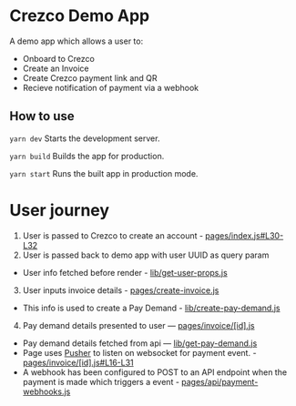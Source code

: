 # Crezco Demo App

A demo app which allows a user to:

- Onboard to Crezco
- Create an Invoice
- Create Crezco payment link and QR
- Recieve notification of payment via a webhook

## How to use

`yarn dev`
Starts the development server.

`yarn build`
Builds the app for production.

`yarn start`
Runs the built app in production mode.

# User journey

1. User is passed to Crezco to create an account - [pages/index.js#L30-L32](https://github.com/Crezco-Limited/crezco-demo/blob/main/pages/index.js#L30-L32)
2. User is passed back to demo app with user UUID as query param
  - User info fetched before render - [lib/get-user-props.js](https://github.com/Crezco-Limited/crezco-demo/blob/main/lib/get-user-props.js)
3. User inputs invoice details - [pages/create-invoice.js](https://github.com/Crezco-Limited/crezco-demo/blob/main/pages/create-invoice.js)
  - This info is used to create a Pay Demand - [lib/create-pay-demand.js](https://github.com/Crezco-Limited/crezco-demo/blob/main/lib/create-pay-demand.js)
4. Pay demand details presented to user — [pages/invoice/\[id\].js](https://github.com/Crezco-Limited/crezco-demo/blob/main/pages/invoice/%5Bid%5D.js)
  - Pay demand details fetched from api — [lib/get-pay-demand.js](https://github.com/Crezco-Limited/crezco-demo/blob/main/lib/get-pay-demand.js)
  - Page uses [Pusher] to listen on websocket for payment event. - [pages/invoice/\[id\].js#L16-L31](https://github.com/Crezco-Limited/crezco-demo/blob/main/pages/invoice/%5Bid%5D.js#L16-L31)
  - A webhook has been configured to POST to an API endpoint when the payment is made which triggers a event - [pages/api/payment-webhooks.js](https://github.com/Crezco-Limited/crezco-demo/blob/main/pages/api/payment-webhooks.js)


[Pusher]: https://www.pusher.com
